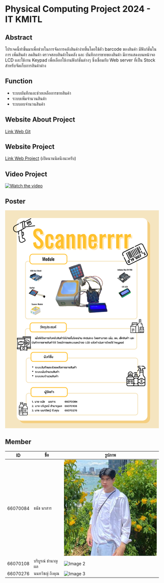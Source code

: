 # **Physical Computing Project 2024 - IT KMITL**

## Abstract
  โปรเจคนี้ทำขึ้นมาเพื่อช่วยในการจัดการคลังสินค้าง่ายขึ้นโดยใช้ตัว barcode ของสินค้า มีฟังก์ชั่นในการ เพิ่มสินค้า ลดสินค้า ตรวจสอบสินค้าในคลัง และ บันทึกการขายของสินค้า มีการแสดงบนหน้าจอ LCD และใช้งาน Keypad เพื่อเลือกใช้งานฟังก์ชั่นต่างๆ ซึ่งเชื่อมกับ Web server ที่เป็น Stock สำหรับจัดเก็บการสินค้าต่าง

## Function
  * ระบบบันทึกและช่วยเหลือการขายสินค้า
  * ระบบเพิ่มจำนวนสินค้า
  * ระบบลบจำนวนสินค้า

## Website About Project
[Link Web Git](https://bboonz.github.io/Physical_Project/)

## Website Project
[Link Web Project](https://phycom-scannerrrr.onrender.com/) (เปิดนานนิดนึงนะครับ)

## Video Project
[![Watch the video](https://img.youtube.com/vi/jxlV76i2UcQ/0.jpg)](https://www.youtube.com/watch?v=jxlV76i2UcQ)

## Poster
![Poster](web_git/img/poster.png)

## Member
| ID     | ชื่อ     | รูปภาพ     |
|--------------|--------------|--------------|
| 66070084 | ธนัช  นรสาร | ![Image 1](web_git/img/1.png) |
| 66070108 | บริบูรณ์  ชำนาญผล | ![Image 2](web_git/img/2.png) |
| 66070276 | นนทวิชญ์  ถึงคุณ | ![Image 3](web_git/img/3.png) |
